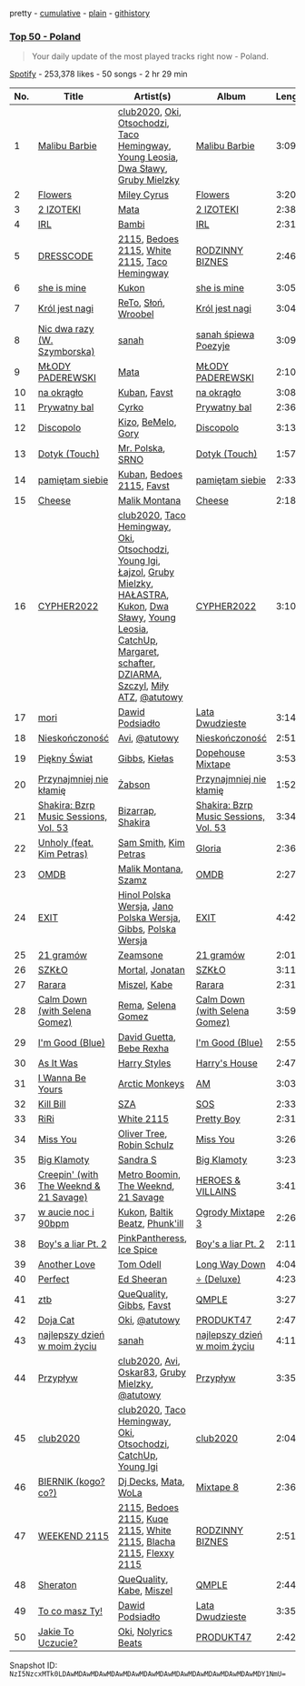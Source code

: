 pretty - [cumulative](/playlists/cumulative/37i9dQZEVXbN6itCcaL3Tt.md) - [plain](/playlists/plain/37i9dQZEVXbN6itCcaL3Tt) - [githistory](https://github.githistory.xyz/mackorone/spotify-playlist-archive/blob/main/playlists/plain/37i9dQZEVXbN6itCcaL3Tt)

### [Top 50 \- Poland](https://open.spotify.com/playlist/37i9dQZEVXbN6itCcaL3Tt)

> Your daily update of the most played tracks right now \- Poland.

[Spotify](https://open.spotify.com/user/spotify) - 253,378 likes - 50 songs - 2 hr 29 min

| No. | Title | Artist(s) | Album | Length |
|---|---|---|---|---|
| 1 | [Malibu Barbie](https://open.spotify.com/track/0KMDkQbcglNudXuynwKMs6) | [club2020](https://open.spotify.com/artist/1DjrwkyosB44sfSdm6fT6O), [Oki](https://open.spotify.com/artist/1oxn6cQ37twQ7yGnlE3ETd), [Otsochodzi](https://open.spotify.com/artist/4zvO09rVUIVTeALhs6xLoB), [Taco Hemingway](https://open.spotify.com/artist/7CJgLPEqiIRuneZSolpawQ), [Young Leosia](https://open.spotify.com/artist/0iBTVnJ1Sff92zCDujfvyJ), [Dwa Sławy](https://open.spotify.com/artist/1CEONobXawu0XPgPhgTD5a), [Gruby Mielzky](https://open.spotify.com/artist/6f3oixxZSgRKOW2CSqOFqM) | [Malibu Barbie](https://open.spotify.com/album/61CxqMQJVXSEQ2OUahKLK7) | 3:09 |
| 2 | [Flowers](https://open.spotify.com/track/0yLdNVWF3Srea0uzk55zFn) | [Miley Cyrus](https://open.spotify.com/artist/5YGY8feqx7naU7z4HrwZM6) | [Flowers](https://open.spotify.com/album/7I0tjwFtxUwBC1vgyeMAax) | 3:20 |
| 3 | [2 IZOTEKI](https://open.spotify.com/track/6NQ83ioZQLARpVmW3mVA7C) | [Mata](https://open.spotify.com/artist/0MIG6gMcQTSvFbKvUwK0id) | [2 IZOTEKI](https://open.spotify.com/album/16mdDaDKY0X8Kg1NusHtPC) | 2:38 |
| 4 | [IRL](https://open.spotify.com/track/0Mh7nzWn5BHJSenmaUSEt6) | [Bambi](https://open.spotify.com/artist/5ic8bWWvZHWf0dDBi9ThNk) | [IRL](https://open.spotify.com/album/4Aimo27fuTWEN871U2TQ5H) | 2:31 |
| 5 | [DRESSCODE](https://open.spotify.com/track/3Nqxx5fdl3FQlrk3zarRmA) | [2115](https://open.spotify.com/artist/3rnzk5HZE15IjAp0yiP41m), [Bedoes 2115](https://open.spotify.com/artist/0LX2VNf5w4iOHW1yyIqb74), [White 2115](https://open.spotify.com/artist/4nPxrGG7k7aEKmNLsfX4cd), [Taco Hemingway](https://open.spotify.com/artist/7CJgLPEqiIRuneZSolpawQ) | [RODZINNY BIZNES](https://open.spotify.com/album/1GabBOxzyUPjkELZE0b3HS) | 2:46 |
| 6 | [she is mine](https://open.spotify.com/track/7FnvIPCcHnm1lKXT0fdBjU) | [Kukon](https://open.spotify.com/artist/3U5Oag04Yl2WnvPULOlsMD) | [she is mine](https://open.spotify.com/album/7mF5Jck3L32jnpEqLSlwmU) | 3:05 |
| 7 | [Król jest nagi](https://open.spotify.com/track/42oETtYJmIto319MtlarHO) | [ReTo](https://open.spotify.com/artist/6QfFTZJHFSe9Xyes6DkAli), [Słoń](https://open.spotify.com/artist/0wm6v5GU6VbR1wtsm0YiTV), [Wroobel](https://open.spotify.com/artist/1ulO81VOUFqMTv0suMjXOS) | [Król jest nagi](https://open.spotify.com/album/6sSTI7J4UaGXqGpe8Sjdlg) | 3:04 |
| 8 | [Nic dwa razy \(W\. Szymborska\)](https://open.spotify.com/track/384lHduuDsrR4HPUwR3fG4) | [sanah](https://open.spotify.com/artist/0TMvoNR0AIJV138mHY6jdE) | [sanah śpiewa Poezyje](https://open.spotify.com/album/4SZGigZqeHALaTyIrYisrv) | 3:09 |
| 9 | [MŁODY PADEREWSKI](https://open.spotify.com/track/05MYJf19LSo2E1lZ0RrMAC) | [Mata](https://open.spotify.com/artist/0MIG6gMcQTSvFbKvUwK0id) | [MŁODY PADEREWSKI](https://open.spotify.com/album/4qN47N0th8re2Xi09s3fss) | 2:10 |
| 10 | [na okrągło](https://open.spotify.com/track/4JmaOG7bfj1uNv8jEUg0Ce) | [Kuban](https://open.spotify.com/artist/2RIWb22QZmud0Ik6Ad7dS1), [Favst](https://open.spotify.com/artist/16TsNPlesuA1R9kPLS6nta) | [na okrągło](https://open.spotify.com/album/27zm8Roybp6es20WcH2uRd) | 3:08 |
| 11 | [Prywatny bal](https://open.spotify.com/track/2VYT8yaxvwXyRvAWZqM7Ws) | [Cyrko](https://open.spotify.com/artist/5CbbOjtGnLPHyQj6ml7WLL) | [Prywatny bal](https://open.spotify.com/album/2ADRJFVJslXpQQ6tjbq3UJ) | 2:36 |
| 12 | [Discopolo](https://open.spotify.com/track/09m29we7x9tgxyo6f3OQ87) | [Kizo](https://open.spotify.com/artist/2IHoZ3RrDJIikMRsYgHjhy), [BeMelo](https://open.spotify.com/artist/58n40EtcUlarXICnPb9ohx), [Gory](https://open.spotify.com/artist/7ubpSmIID5osd0LZkksfnQ) | [Discopolo](https://open.spotify.com/album/7f5COz1uzLJ3Yy7WzH2HUz) | 3:13 |
| 13 | [Dotyk \(Touch\)](https://open.spotify.com/track/6UOHjZeSsR2buBhgGOWFc5) | [Mr\. Polska](https://open.spotify.com/artist/1A6HQzOvtGaCYihOuIKjE6), [SRNO](https://open.spotify.com/artist/0Kwf0zcciIFGLCKiqNcO6Q) | [Dotyk \(Touch\)](https://open.spotify.com/album/6XnNf4aM00NPAyuWxnyqlV) | 1:57 |
| 14 | [pamiętam siebie](https://open.spotify.com/track/3AhdoOmU6GLR0I96HMWAM4) | [Kuban](https://open.spotify.com/artist/2RIWb22QZmud0Ik6Ad7dS1), [Bedoes 2115](https://open.spotify.com/artist/0LX2VNf5w4iOHW1yyIqb74), [Favst](https://open.spotify.com/artist/16TsNPlesuA1R9kPLS6nta) | [pamiętam siebie](https://open.spotify.com/album/4dFYBgWuOAe7LAibnuCadZ) | 2:33 |
| 15 | [Cheese](https://open.spotify.com/track/7FubfjHvE6djudDLnco2nA) | [Malik Montana](https://open.spotify.com/artist/1Kjs5u8GQf6zCFdTj6SI9E) | [Cheese](https://open.spotify.com/album/7FGl28nS7AfxS7LPt1RJEE) | 2:18 |
| 16 | [CYPHER2022](https://open.spotify.com/track/47oaZ79K7rQguUTuT87H13) | [club2020](https://open.spotify.com/artist/1DjrwkyosB44sfSdm6fT6O), [Taco Hemingway](https://open.spotify.com/artist/7CJgLPEqiIRuneZSolpawQ), [Oki](https://open.spotify.com/artist/1oxn6cQ37twQ7yGnlE3ETd), [Otsochodzi](https://open.spotify.com/artist/4zvO09rVUIVTeALhs6xLoB), [Young Igi](https://open.spotify.com/artist/1yq2JzsqbzFbJ1B7wGOXLc), [Łajzol](https://open.spotify.com/artist/1nwcBZHeNpgC6OnXGl3wEz), [Gruby Mielzky](https://open.spotify.com/artist/6f3oixxZSgRKOW2CSqOFqM), [HAŁASTRA](https://open.spotify.com/artist/0NRJ3fz8s0ghIVciOUvnfm), [Kukon](https://open.spotify.com/artist/3U5Oag04Yl2WnvPULOlsMD), [Dwa Sławy](https://open.spotify.com/artist/1CEONobXawu0XPgPhgTD5a), [Young Leosia](https://open.spotify.com/artist/0iBTVnJ1Sff92zCDujfvyJ), [CatchUp](https://open.spotify.com/artist/14M41VoNuxxvBXaigqZ9D9), [Margaret](https://open.spotify.com/artist/6aGmKxXoKrSdovRUn8MBhZ), [schafter](https://open.spotify.com/artist/2aDaFARm4U9hf5DI9Fhbnh), [DZIARMA](https://open.spotify.com/artist/6LwJ1zgqEFyIwXzDD44Qsn), [Szczyl](https://open.spotify.com/artist/2L5NIiBRiidSecXHHTB1Hm), [Miły ATZ](https://open.spotify.com/artist/1PKW5LFWjU0jJGK2dYS1IE), [@atutowy](https://open.spotify.com/artist/53UpeT3katrOaJmhSiRp2a) | [CYPHER2022](https://open.spotify.com/album/0FYhLIrytgvM3VG3VsQ3uk) | 3:10 |
| 17 | [mori](https://open.spotify.com/track/2yxPqxHbj1L7vrCpHLtAcG) | [Dawid Podsiadło](https://open.spotify.com/artist/6EB8VE9f7Ut6NOgviN6gDW) | [Lata Dwudzieste](https://open.spotify.com/album/3uRGqDcXI9lulUpYZ3ZFvj) | 3:14 |
| 18 | [Nieskończoność](https://open.spotify.com/track/3j1a22N3VBL62Z1rUVJvTt) | [Avi](https://open.spotify.com/artist/5NmRijhUHZnaADekOLcOyl), [@atutowy](https://open.spotify.com/artist/53UpeT3katrOaJmhSiRp2a) | [Nieskończoność](https://open.spotify.com/album/3F9UlUENDp2rTqPMwIs0xG) | 2:51 |
| 19 | [Piękny Świat](https://open.spotify.com/track/3f9Ugg030LDe0p6ospTORC) | [Gibbs](https://open.spotify.com/artist/1T4HxOYolAEb5PadIVKdWZ), [Kiełas](https://open.spotify.com/artist/0mnfjy5rfAQk4dFCiKeaAI) | [Dopehouse Mixtape](https://open.spotify.com/album/6ELqUBxrTSFFjaTratUXMI) | 3:53 |
| 20 | [Przynajmniej nie kłamię](https://open.spotify.com/track/0xgjoNVg2yQ8ybTez85IqI) | [Żabson](https://open.spotify.com/artist/0QR764k0D36npmTMWx5bft) | [Przynajmniej nie kłamię](https://open.spotify.com/album/2iwPFP72y2Ti1xcIXrlYeg) | 1:52 |
| 21 | [Shakira: Bzrp Music Sessions, Vol\. 53](https://open.spotify.com/track/4nrPB8O7Y7wsOCJdgXkthe) | [Bizarrap](https://open.spotify.com/artist/716NhGYqD1jl2wI1Qkgq36), [Shakira](https://open.spotify.com/artist/0EmeFodog0BfCgMzAIvKQp) | [Shakira: Bzrp Music Sessions, Vol\. 53](https://open.spotify.com/album/1gi2iwr1l8IUyHYHxi01pg) | 3:34 |
| 22 | [Unholy \(feat\. Kim Petras\)](https://open.spotify.com/track/0NZPBYD5qbEWRs3PrGiRkT) | [Sam Smith](https://open.spotify.com/artist/2wY79sveU1sp5g7SokKOiI), [Kim Petras](https://open.spotify.com/artist/3Xt3RrJMFv5SZkCfUE8C1J) | [Gloria](https://open.spotify.com/album/3Uq1jNGnD412ZvCb6j2DKV) | 2:36 |
| 23 | [OMDB](https://open.spotify.com/track/5KAQJfejYiIa8M6Kyw6Xgr) | [Malik Montana](https://open.spotify.com/artist/1Kjs5u8GQf6zCFdTj6SI9E), [Szamz](https://open.spotify.com/artist/2rbgb3tDxDpfhaN10sQzzE) | [OMDB](https://open.spotify.com/album/03zp8p5p7Tv218sSXz4KIf) | 2:27 |
| 24 | [EXIT](https://open.spotify.com/track/79qk9XiwYlTfcgdptq6lH6) | [Hinol Polska Wersja](https://open.spotify.com/artist/7jrtLe4eVfWhYWZn5vsopg), [Jano Polska Wersja](https://open.spotify.com/artist/0BBB9DjvskQV0oReJMxTP1), [Gibbs](https://open.spotify.com/artist/1T4HxOYolAEb5PadIVKdWZ), [Polska Wersja](https://open.spotify.com/artist/7jr5OpV6K3nyqwKbbwcYR3) | [EXIT](https://open.spotify.com/album/1ts5o3TOPjD9HkK3AVTaQu) | 4:42 |
| 25 | [21 gramów](https://open.spotify.com/track/7hjgi04fCipBXq5NAB1ulo) | [Zeamsone](https://open.spotify.com/artist/1FdfWn1DrRwWDtRK8faYKY) | [21 gramów](https://open.spotify.com/album/3eYaSWOJrnkDpEbeWfZYHB) | 2:01 |
| 26 | [SZKŁO](https://open.spotify.com/track/2u9r9shEIK9mgKOzCXclHf) | [Mortal](https://open.spotify.com/artist/4tZpdFSfE7mkuwlWM2Y5f3), [Jonatan](https://open.spotify.com/artist/2dLhpezBEgAELn73fiMEak) | [SZKŁO](https://open.spotify.com/album/3apSNqEdoAErCK8PSgWKCt) | 3:11 |
| 27 | [Rarara](https://open.spotify.com/track/08sMDBcjUBXWV99gZI092C) | [Miszel](https://open.spotify.com/artist/726tAAHoBnNpFvjHLZHsN4), [Kabe](https://open.spotify.com/artist/4Q3xLVaD2uBZGVxmCYuSkt) | [Rarara](https://open.spotify.com/album/2OqUTL50aaiUwf7s3QY7IZ) | 2:31 |
| 28 | [Calm Down \(with Selena Gomez\)](https://open.spotify.com/track/0WtM2NBVQNNJLh6scP13H8) | [Rema](https://open.spotify.com/artist/46pWGuE3dSwY3bMMXGBvVS), [Selena Gomez](https://open.spotify.com/artist/0C8ZW7ezQVs4URX5aX7Kqx) | [Calm Down \(with Selena Gomez\)](https://open.spotify.com/album/2b2GHWESCWEuHiCZ2Skedp) | 3:59 |
| 29 | [I'm Good \(Blue\)](https://open.spotify.com/track/4uUG5RXrOk84mYEfFvj3cK) | [David Guetta](https://open.spotify.com/artist/1Cs0zKBU1kc0i8ypK3B9ai), [Bebe Rexha](https://open.spotify.com/artist/64M6ah0SkkRsnPGtGiRAbb) | [I'm Good \(Blue\)](https://open.spotify.com/album/7M842DMhYVALrXsw3ty7B3) | 2:55 |
| 30 | [As It Was](https://open.spotify.com/track/4Dvkj6JhhA12EX05fT7y2e) | [Harry Styles](https://open.spotify.com/artist/6KImCVD70vtIoJWnq6nGn3) | [Harry's House](https://open.spotify.com/album/5r36AJ6VOJtp00oxSkBZ5h) | 2:47 |
| 31 | [I Wanna Be Yours](https://open.spotify.com/track/5XeFesFbtLpXzIVDNQP22n) | [Arctic Monkeys](https://open.spotify.com/artist/7Ln80lUS6He07XvHI8qqHH) | [AM](https://open.spotify.com/album/78bpIziExqiI9qztvNFlQu) | 3:03 |
| 32 | [Kill Bill](https://open.spotify.com/track/1Qrg8KqiBpW07V7PNxwwwL) | [SZA](https://open.spotify.com/artist/7tYKF4w9nC0nq9CsPZTHyP) | [SOS](https://open.spotify.com/album/1nrVofqDRs7cpWXJ49qTnP) | 2:33 |
| 33 | [RiRi](https://open.spotify.com/track/5YvL3ytkusKcM5ozxD9fKN) | [White 2115](https://open.spotify.com/artist/4nPxrGG7k7aEKmNLsfX4cd) | [Pretty Boy](https://open.spotify.com/album/01S7gAvH21k1qlD2jilmPQ) | 2:31 |
| 34 | [Miss You](https://open.spotify.com/track/73vIOb4Q7YN6HeJTbscRx5) | [Oliver Tree](https://open.spotify.com/artist/6TLwD7HPWuiOzvXEa3oCNe), [Robin Schulz](https://open.spotify.com/artist/3t5xRXzsuZmMDkQzgOX35S) | [Miss You](https://open.spotify.com/album/32G4vFNwLJQjpzkOoGEUUo) | 3:26 |
| 35 | [Big Klamoty](https://open.spotify.com/track/65HEZXKmXqSQlvyWFUyagn) | [Sandra S](https://open.spotify.com/artist/5UQaUYDQ9gRuUSJQPnaWda) | [Big Klamoty](https://open.spotify.com/album/77OYHyqqdyEu8t12DoDN40) | 3:23 |
| 36 | [Creepin' \(with The Weeknd & 21 Savage\)](https://open.spotify.com/track/2dHHgzDwk4BJdRwy9uXhTO) | [Metro Boomin](https://open.spotify.com/artist/0iEtIxbK0KxaSlF7G42ZOp), [The Weeknd](https://open.spotify.com/artist/1Xyo4u8uXC1ZmMpatF05PJ), [21 Savage](https://open.spotify.com/artist/1URnnhqYAYcrqrcwql10ft) | [HEROES & VILLAINS](https://open.spotify.com/album/7txGsnDSqVMoRl6RQ9XyZP) | 3:41 |
| 37 | [w aucie noc i 90bpm](https://open.spotify.com/track/1VoUHMVxu1qG2Z9josOhWs) | [Kukon](https://open.spotify.com/artist/3U5Oag04Yl2WnvPULOlsMD), [Baltik Beatz](https://open.spotify.com/artist/5P2MqlvPHysck4DS90dBaW), [Phunk'ill](https://open.spotify.com/artist/6jSShb0II1n6RNMCmqBSSM) | [Ogrody Mixtape 3](https://open.spotify.com/album/4I25umTdlwayaQxXK9ayAZ) | 2:26 |
| 38 | [Boy's a liar Pt\. 2](https://open.spotify.com/track/6AQbmUe0Qwf5PZnt4HmTXv) | [PinkPantheress](https://open.spotify.com/artist/78rUTD7y6Cy67W1RVzYs7t), [Ice Spice](https://open.spotify.com/artist/3LZZPxNDGDFVSIPqf4JuEf) | [Boy's a liar Pt\. 2](https://open.spotify.com/album/6cVfHBcp3AdpYY0bBglkLN) | 2:11 |
| 39 | [Another Love](https://open.spotify.com/track/7jtQIBanIiJOMS6RyCx6jZ) | [Tom Odell](https://open.spotify.com/artist/2txHhyCwHjUEpJjWrEyqyX) | [Long Way Down](https://open.spotify.com/album/0KGBW1MQtC2aFPCDUdAkdJ) | 4:04 |
| 40 | [Perfect](https://open.spotify.com/track/0tgVpDi06FyKpA1z0VMD4v) | [Ed Sheeran](https://open.spotify.com/artist/6eUKZXaKkcviH0Ku9w2n3V) | [÷ \(Deluxe\)](https://open.spotify.com/album/3T4tUhGYeRNVUGevb0wThu) | 4:23 |
| 41 | [ztb](https://open.spotify.com/track/4N6rgD6EqLbWcl5ld3NqTP) | [QueQuality](https://open.spotify.com/artist/6Cs6aWlXUQ15Kxt411g1W2), [Gibbs](https://open.spotify.com/artist/1T4HxOYolAEb5PadIVKdWZ), [Favst](https://open.spotify.com/artist/16TsNPlesuA1R9kPLS6nta) | [QMPLE](https://open.spotify.com/album/3ETUo21fflFwzkGxkb7xTk) | 3:27 |
| 42 | [Doja Cat](https://open.spotify.com/track/5GqUS2hyZj73WXpIamn5gA) | [Oki](https://open.spotify.com/artist/1oxn6cQ37twQ7yGnlE3ETd), [@atutowy](https://open.spotify.com/artist/53UpeT3katrOaJmhSiRp2a) | [PRODUKT47](https://open.spotify.com/album/2XfYRBRUaesCsBix9jYEwn) | 2:47 |
| 43 | [najlepszy dzień w moim życiu](https://open.spotify.com/track/1U5tyGeq6tFW6WNTmPluvx) | [sanah](https://open.spotify.com/artist/0TMvoNR0AIJV138mHY6jdE) | [najlepszy dzień w moim życiu](https://open.spotify.com/album/1OZUaI8foVsLMTOIdWQx7C) | 4:11 |
| 44 | [Przypływ](https://open.spotify.com/track/0sO777EtfmMVFQ3RdBPfhZ) | [club2020](https://open.spotify.com/artist/1DjrwkyosB44sfSdm6fT6O), [Avi](https://open.spotify.com/artist/5NmRijhUHZnaADekOLcOyl), [Oskar83](https://open.spotify.com/artist/7BIHYaTeyOxOKV7EyHF0Z4), [Gruby Mielzky](https://open.spotify.com/artist/6f3oixxZSgRKOW2CSqOFqM), [@atutowy](https://open.spotify.com/artist/53UpeT3katrOaJmhSiRp2a) | [Przypływ](https://open.spotify.com/album/3jP9BxMO2tMxb0A0daRajE) | 3:35 |
| 45 | [club2020](https://open.spotify.com/track/0zmxM4MXfisJRTQcPa1wbv) | [club2020](https://open.spotify.com/artist/1DjrwkyosB44sfSdm6fT6O), [Taco Hemingway](https://open.spotify.com/artist/7CJgLPEqiIRuneZSolpawQ), [Oki](https://open.spotify.com/artist/1oxn6cQ37twQ7yGnlE3ETd), [Otsochodzi](https://open.spotify.com/artist/4zvO09rVUIVTeALhs6xLoB), [CatchUp](https://open.spotify.com/artist/14M41VoNuxxvBXaigqZ9D9), [Young Igi](https://open.spotify.com/artist/1yq2JzsqbzFbJ1B7wGOXLc) | [club2020](https://open.spotify.com/album/3crPBUNMNvAYOUHniufHto) | 2:04 |
| 46 | [BIERNIK \(kogo? co?\)](https://open.spotify.com/track/2nGA88iGanJ3rkDaWXQLyv) | [Dj Decks](https://open.spotify.com/artist/7rRsXnU1mpJwuBNMwH0Tsn), [Mata](https://open.spotify.com/artist/0MIG6gMcQTSvFbKvUwK0id), [WoLa](https://open.spotify.com/artist/1yHuIobOmFg6Fjo9OosOip) | [Mixtape 8](https://open.spotify.com/album/4WI0n3A43nANWXIscU2qHu) | 2:36 |
| 47 | [WEEKEND 2115](https://open.spotify.com/track/6Jwix2f7lMMhN1TKsDiL5c) | [2115](https://open.spotify.com/artist/3rnzk5HZE15IjAp0yiP41m), [Bedoes 2115](https://open.spotify.com/artist/0LX2VNf5w4iOHW1yyIqb74), [Kuqe 2115](https://open.spotify.com/artist/2FtYzWBUVhZ2vfy8S207Zf), [White 2115](https://open.spotify.com/artist/4nPxrGG7k7aEKmNLsfX4cd), [Blacha 2115](https://open.spotify.com/artist/71tiWMKZ5wpl6E0BdwVQza), [Flexxy 2115](https://open.spotify.com/artist/56znIsN2NyCMzIctR2xknQ) | [RODZINNY BIZNES](https://open.spotify.com/album/1GabBOxzyUPjkELZE0b3HS) | 2:51 |
| 48 | [Sheraton](https://open.spotify.com/track/53OQFPwyflA0jMyUjUSawr) | [QueQuality](https://open.spotify.com/artist/6Cs6aWlXUQ15Kxt411g1W2), [Kabe](https://open.spotify.com/artist/4Q3xLVaD2uBZGVxmCYuSkt), [Miszel](https://open.spotify.com/artist/726tAAHoBnNpFvjHLZHsN4) | [QMPLE](https://open.spotify.com/album/3ETUo21fflFwzkGxkb7xTk) | 2:44 |
| 49 | [To co masz Ty!](https://open.spotify.com/track/5GdFPcbGDQqtbVO2jl6Ez5) | [Dawid Podsiadło](https://open.spotify.com/artist/6EB8VE9f7Ut6NOgviN6gDW) | [Lata Dwudzieste](https://open.spotify.com/album/3uRGqDcXI9lulUpYZ3ZFvj) | 3:35 |
| 50 | [Jakie To Uczucie?](https://open.spotify.com/track/1SDoIIjDCFjJuglM7qbIqf) | [Oki](https://open.spotify.com/artist/1oxn6cQ37twQ7yGnlE3ETd), [Nolyrics Beats](https://open.spotify.com/artist/4z9oiedO8ugGNpfbJcg0iq) | [PRODUKT47](https://open.spotify.com/album/2XfYRBRUaesCsBix9jYEwn) | 2:42 |

Snapshot ID: `NzI5NzcxMTk0LDAwMDAwMDAwMDAwMDAwMDAwMDAwMDAwMDAwMDAwMDAwMDAwMDY1NmU=`
